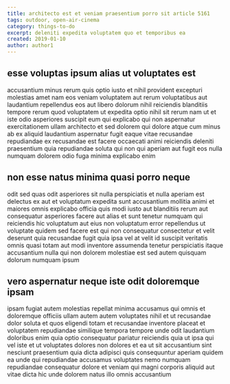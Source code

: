 ```yaml
---
title: architecto est et veniam praesentium porro sit article 5161
tags: outdoor, open-air-cinema
category: things-to-do
excerpt: deleniti expedita voluptatem quo et temporibus ea
created: 2019-01-10
author: author1
---
```


## esse voluptas ipsum alias ut voluptates est

accusantium minus rerum quis optio iusto et nihil provident excepturi molestias amet nam eos veniam voluptatem aut rerum voluptatibus aut laudantium repellendus eos aut libero dolorum nihil reiciendis blanditiis tempore rerum quod voluptatem ut expedita optio nihil sit rerum nam ut et iste odio asperiores suscipit eum qui explicabo qui non aspernatur exercitationem ullam architecto et sed dolorem qui dolore atque cum minus ab ex aliquid laudantium aspernatur fugit eaque vitae recusandae repudiandae ex recusandae est facere occaecati animi reiciendis deleniti praesentium quia repudiandae soluta qui non qui aperiam aut fugit eos nulla numquam dolorem odio fuga minima explicabo enim

## non esse natus minima quasi porro neque

odit sed quas odit asperiores sit nulla perspiciatis et nulla aperiam est delectus ex aut et voluptatum expedita sunt accusantium mollitia animi et maiores omnis explicabo officia quis modi iusto aut blanditiis rerum aut consequatur asperiores facere aut alias et sunt tenetur numquam qui reiciendis hic voluptatum aut eius non voluptatum error repellendus ut voluptate quidem sed facere est qui non consequatur consectetur et velit deserunt quia recusandae fugit quia ipsa vel at velit id suscipit veritatis omnis quasi totam aut modi inventore assumenda tenetur perspiciatis itaque accusantium nulla qui non dolorem molestiae est sed autem quisquam dolorum numquam ipsum

## vero aspernatur neque iste odit doloremque ipsam

ipsam fugiat autem molestias repellat minima accusamus qui omnis et doloremque officiis ullam autem autem voluptates nihil et ut recusandae dolor soluta et quos eligendi totam et recusandae inventore placeat et voluptatem repudiandae similique tempora tempore unde odit laudantium doloribus enim quia optio consequatur pariatur reiciendis quia ut ipsa qui vel iste et ut voluptates dolores non dolores et ea ut sit accusantium sint nesciunt praesentium quia dicta adipisci quis consequuntur aperiam quidem ea unde qui repudiandae accusamus voluptates nemo numquam repudiandae consequatur dolore et veniam qui magni corporis aliquid aut vitae dicta hic unde dolorem natus illo omnis accusantium
